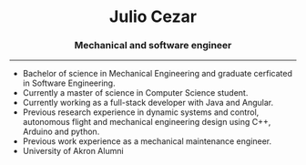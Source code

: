 <h1 align='center'> Julio Cezar </h1>

<h3 align='center'> Mechanical and software engineer </h3>

---

- Bachelor of science in Mechanical Engineering and graduate cerficated in Software Engineering.
- Currently a master of science in Computer Science student.
- Currently working as a full-stack developer with Java and Angular.
- Previous research experience in dynamic systems and control, autonomous flight and mechanical engineering design using C++, Arduino and python.
- Previous work experience as a mechanical maintenance engineer.
- University of Akron Alumni
